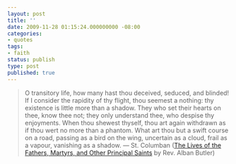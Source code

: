 ```yaml
---
layout: post
title: ''
date: 2009-11-28 01:15:24.000000000 -08:00
categories:
- quotes
tags:
- faith
status: publish
type: post
published: true
---
```

> O transitory life, how many hast thou deceived, seduced, and blinded! If I consider the rapidity of thy flight, thou seemest a nothing: thy existence is little more than a shadow. They who set their hearts on thee, know thee not; they only understand thee, who despise thy enjoyments. When thou shewest thyself, thou art again withdrawn as if thou wert no more than a phantom. What art thou but a swift course on a road, passing as a bird on the wing, uncertain as a cloud, frail as a vapour, vanishing as a shadow.
&mdash; St. Columban ([The Lives of the Fathers, Martyrs, and Other Principal Saints](http://books.google.com/books?id=_HgTAAAAQAAJ&pg=PR1#v=onepage&q=&f=false) by Rev. Alban Butler)
